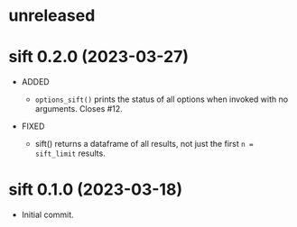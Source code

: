 # unreleased


# sift 0.2.0 (2023-03-27)

- ADDED
    - `options_sift()` prints the status of all options when invoked with no arguments. Closes #12.

- FIXED
    - sift() returns a dataframe of all results, not just the first `n = sift_limit` results.


# sift 0.1.0 (2023-03-18)

- Initial commit.

